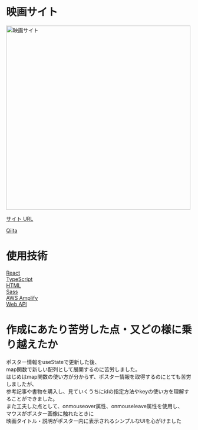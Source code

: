<h1>映画サイト</h1>

<img width="500" alt="映画サイト" src="https://github.com/Yuta-Tsutsumi/portfolio/assets/64819709/7c7abe50-0e74-4176-b0fa-4a98a03bb396">

<a href ="https://main.d2579k8bjr1zzf.amplifyapp.com/">サイト URL</a>

<a href ="https://qiita.com/Yuta-Tsutsumi/items/2075e20645345b9c85c3">Qiita</a>

<h1>使用技術</h1>

<a href="https://ja.legacy.reactjs.org/">React</a><br>
<a href="https://www.typescriptlang.org/">TypeScript</a><br>
<a href="https://html.spec.whatwg.org/multipage/">HTML</a><br>
<a href="https://sass-lang.com/documentation/">Sass</a><br>
<a href="https://docs.amplify.aws/start/q/integration/react-native/?sc_icampaign=react-native-start&sc_ichannel=docs-home">AWS Amplify</a><br>
<a href="https://www.themoviedb.org/">Web API</a><br>

<h1>作成にあたり苦労した点・又どの様に乗り越えたか</h1>

<p>ポスター情報をuseStateで更新した後、<br>
map関数で新しい配列として展開するのに苦労しました。<br>
はじめはmap関数の使い方が分からず、ポスター情報を取得するのにとても苦労しましたが、<br>
参考記事や書物を購入し、見ていくうちにidの指定方法やkeyの使い方を理解することができました。<br>
また工夫した点として、onmouseover属性、onmouseleave属性を使用し、<br>
マウスがポスター画像に触れたときに<br>
映画タイトル・説明がポスター内に表示されるシンプルなUIを心がけました<p>

